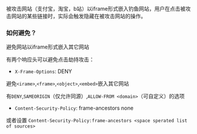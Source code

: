 被攻击网站（支付宝，淘宝，b站）以iframe形式嵌入钓鱼网站，用户在点击被攻击网站的某些链接时，实际会触发隐藏在被攻击网站的操作。

### 如何避免？
避免网站以iframe形式嵌入其它网站

有两个响应头可以避免点击劫持攻击：
* `X-Frame-Options`: DENY

避免`<irame>`,`<frame>`,`<object>`,`<embed>`嵌入其它网站

有`DENY`,`SAMEORIGIN`（仅允许同源）,`ALLOW-FROM <domain>`（可自定义）的选项

* `Content-Security-Policy`: frame-ancestors none

 或者设置 `Content-Security-Policy:frame-ancestors <space sperated list of sources>` 
